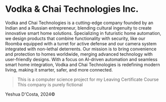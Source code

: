 # Vodka & Chai Technologies Inc.

Vodka and Chai Technologies is a cutting-edge company founded by an Indian and a Russian entrepreneur, blending cultural ingenuity to create innovative smart home solutions. Specializing in futuristic home automation, we design products that combine functionality with security, like our Roomba equipped with a turret for active defense and our camera system integrated with non-lethal deterrents. Our mission is to bring convenience and protection to homes worldwide, merging advanced technology with user-friendly designs. With a focus on AI-driven automation and seamless smart home integration, Vodka and Chai Technologies is redefining modern living, making it smarter, safer, and more connected.

> This is a computer science project for my Leaving Certificate Course<br />
> This company is purely fictional

Yeshua D'Costa, 2024&copy;

